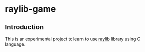 # raylib-game

## Introduction
This is an experimental project to learn to use [raylib](https://www.raylib.com/) library using C language.
